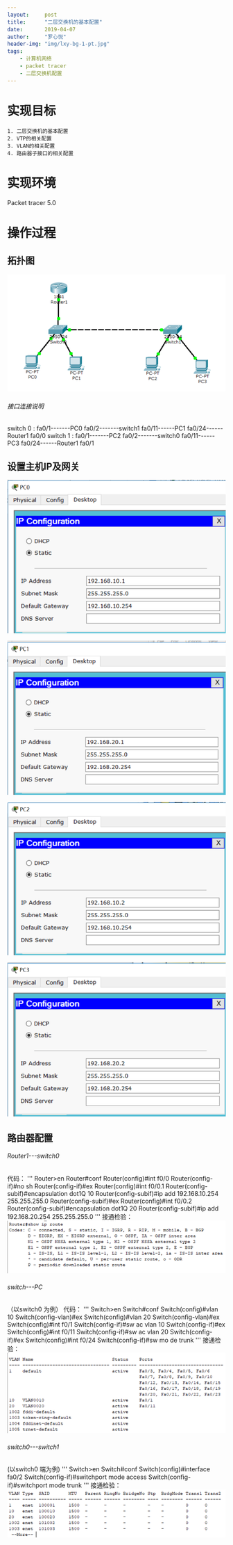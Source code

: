 ```yaml
---
layout:     post
title:      "二层交换机的基本配置"
date:       2019-04-07
author:     "罗心悦"
header-img: "img/lxy-bg-1-pt.jpg"
tags:
    - 计算机网络
    - packet tracer
    - 二层交换机配置
---
```


# 实现目标

	1. 二层交换机的基本配置
	2. VTP的相关配置
	3. VLAN的相关配置
	4. 路由器子接口的相关配置

# 实现环境

Packet tracer 5.0

# 操作过程

## 拓扑图

![tp](img/in-post/tp.png)

###### 接口连接说明
switch 0 :    fa0/1-------PC0
              fa0/2-------switch1
              fa0/11------PC1
              fa0/24------Router1 fa0/0
switch 1 :    fa0/1-------PC2
              fa0/2-------switch0
              fa0/11------PC3
              fa0/24------Router1 fa0/1

## 设置主机IP及网关

![ip1](img/in-post/ip1.png)

![ip2](img/in-post/ip2.png)

![ip3](img/in-post/ip3.png)

![ip4](img/in-post/ip4.png)

## 路由器配置

###### Router1---switch0
代码：
'''
    Router>en
    Router#conf
    Router(config)#int f0/0
    Router(config-if)#no sh
    Router(config-if)#ex
    Router(config)#int f0/0.1
    Router(config-subif)#encapsulation dot1Q 10
    Router(config-subif)#ip add 192.168.10.254 255.255.255.0
    Router(config-subif)#ex
    Router(config)#int f0/0.2
    Router(config-subif)#encapsulation dot1Q 20
    Router(config-subif)#ip add 192.168.20.254 255.255.255.0
'''
接通检验：
![rj](img/in-post/rj.png)

###### switch---PC
（以switch0 为例）
代码：
'''
    Switch>en
    Switch#conf
    Switch(config)#vlan 10
    Switch(config-vlan)#ex
    Switch(config)#vlan 20
    Switch(config-vlan)#ex
    Switch(config)#int f0/1
    Switch(config-if)#sw ac vlan 10
    Switch(config-if)#ex
    Switch(config)#int f0/11
    Switch(config-if)#sw ac vlan 20
    Switch(config-if)#ex
    Switch(config)#int f0/24
    Switch(config-if)#sw mo de trunk
'''
接通检验：
![sj](img/in-post/sj.png)

###### switch0---switch1
(以switch0 端为例)
'''
    Switch>en
    Switch#conf
    Switch(config)#interface fa0/2
    Switch(config-if)#switchport mode access
    Switch(config-if)#switchport mode trunk
'''
接通检验：
![ssj](img/in-post/ssj.png)
